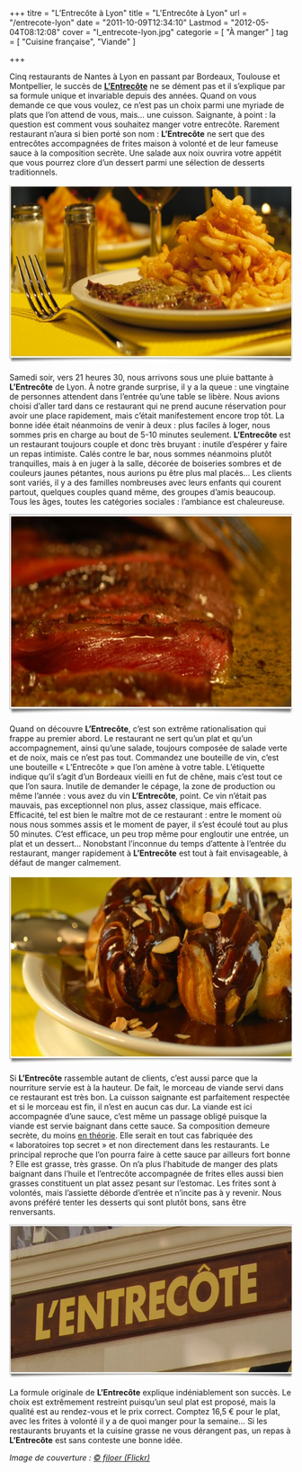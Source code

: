 +++
titre = "L&rsquo;Entrecôte à Lyon"
title = "L'Entrecôte à Lyon"
url = "/entrecote-lyon"
date = "2011-10-09T12:34:10"
Lastmod = "2012-05-04T08:12:08"
cover = "l_entrecote-lyon.jpg"
categorie = [ "À manger" ]
tag = [ "Cuisine française", "Viande" ]

+++

<p>Cinq restaurants de Nantes à Lyon en passant par Bordeaux, Toulouse et Montpellier, le succès de <strong><a href="http://www.entrecote.fr/">L&rsquo;Entrecôte</a></strong> ne se dément pas et il s&rsquo;explique par sa formule unique et invariable depuis des années. Quand on vous demande ce que vous voulez, ce n&rsquo;est pas un choix parmi une myriade de plats que l&rsquo;on attend de vous, mais… une cuisson. Saignante, à point : la question est comment vous souhaitez manger votre entrecôte. Rarement restaurant n&rsquo;aura si bien porté son nom : <strong>L&rsquo;Entrecôte</strong> ne sert que des entrecôtes accompagnées de frites maison à volonté et de leur fameuse sauce à la composition secrète. Une salade aux noix ouvrira votre appétit que vous pourrez clore d&rsquo;un dessert parmi une sélection de desserts traditionnels.</p>
<div style="text-align: center;"><img class="aligncenter" style="border-style: initial; border-color: initial; border-width: 0px;" src="entrecote-assiette.jpg" alt="Entrecote assiette" width="690" height="317" border="0" /></div>
<p>Samedi soir, vers 21 heures 30, nous arrivons sous une pluie battante à <strong>L&rsquo;Entrecôte</strong> de Lyon. À notre grande surprise, il y a la queue : une vingtaine de personnes attendent dans l&rsquo;entrée qu&rsquo;une table se libère. Nous avions choisi d&rsquo;aller tard dans ce restaurant qui ne prend aucune réservation pour avoir une place rapidement, mais c&rsquo;était manifestement encore trop tôt. La bonne idée était néanmoins de venir à deux : plus faciles à loger, nous sommes pris en charge au bout de 5-10 minutes seulement. <strong>L&rsquo;Entrecôte</strong> est un restaurant toujours couple et donc très bruyant : inutile d&rsquo;espérer y faire un repas intimiste. Calés contre le bar, nous sommes néanmoins plutôt tranquilles, mais à en juger à la salle, décorée de boiseries sombres et de couleurs jaunes pétantes, nous aurions pu être plus mal placés… Les clients sont variés, il y a des familles nombreuses avec leurs enfants qui courent partout, quelques couples quand même, des groupes d&rsquo;amis beaucoup. Tous les âges, toutes les catégories sociales : l&rsquo;ambiance est chaleureuse.</p>
<div style="text-align: center;"><img class="aligncenter" style="border-style: initial; border-color: initial; border-width: 0px;" src="l-entrecote-viande.jpg" alt="L entrecote viande" width="690" height="356" border="0" /></div>
<p>Quand on découvre <strong>L&rsquo;Entrecôte</strong>, c&rsquo;est son extrême rationalisation qui frappe au premier abord. Le restaurant ne sert qu&rsquo;un plat et qu&rsquo;un accompagnement, ainsi qu&rsquo;une salade, toujours composée de salade verte et de noix, mais ce n&rsquo;est pas tout. Commandez une bouteille de vin, c&rsquo;est une bouteille &laquo;&nbsp;L&rsquo;Entrecôte&nbsp;&raquo; que l&rsquo;on amène à votre table. L&rsquo;étiquette indique qu&rsquo;il s&rsquo;agit d&rsquo;un Bordeaux vieilli en fut de chêne, mais c&rsquo;est tout ce que l&rsquo;on saura. Inutile de demander le cépage, la zone de production ou même l&rsquo;année : vous avez du vin <strong>L&rsquo;Entrecôte</strong>, point. Ce vin n&rsquo;était pas mauvais, pas exceptionnel non plus, assez classique, mais efficace. Efficacité, tel est bien le maître mot de ce restaurant : entre le moment où nous nous sommes assis et le moment de payer, il s&rsquo;est écoulé tout au plus 50 minutes. C&rsquo;est efficace, un peu trop même pour engloutir une entrée, un plat et un dessert… Nonobstant l&rsquo;inconnue du temps d&rsquo;attente à l&rsquo;entrée du restaurant, manger rapidement à <strong>L&rsquo;Entrecôte</strong> est tout à fait envisageable, à défaut de manger calmement.</p>
<div style="text-align: center;"><img class="aligncenter" style="border-style: initial; border-color: initial; border-width: 0px;" src="entrecote-dessert.jpg" alt="Entrecote dessert" width="690" height="335" border="0" /></div>
<p>Si <strong>L&rsquo;Entrecôte</strong> rassemble autant de clients, c&rsquo;est aussi parce que la nourriture servie est à la hauteur. De fait, le morceau de viande servi dans ce restaurant est très bon. La cuisson saignante est parfaitement respectée et si le morceau est fin, il n&rsquo;est en aucun cas dur. La viande est ici accompagnée d&rsquo;une sauce, c&rsquo;est même un passage obligé puisque la viande est servie baignant dans cette sauce. Sa composition demeure secrète, du moins <a href="http://www.lemonde.fr/aujourd-hui/article/2007/06/20/le-secret-de-l-entrecote-enfin-devoile_925998_3238.html">en théorie</a>. Elle serait en tout cas fabriquée des &laquo;&nbsp;laboratoires top secret&nbsp;&raquo; et non directement dans les restaurants. Le principal reproche que l&rsquo;on pourra faire à cette sauce par ailleurs fort bonne ? Elle est grasse, très grasse. On n&rsquo;a plus l&rsquo;habitude de manger des plats baignant dans l&rsquo;huile et l&rsquo;entrecôte accompagnée de frites elles aussi bien grasses constituent un plat assez pesant sur l&rsquo;estomac. Les frites sont à volontés, mais l&rsquo;assiette déborde d&rsquo;entrée et n&rsquo;incite pas à y revenir. Nous avons préféré tenter les desserts qui sont plutôt bons, sans être renversants.</p>
<div style="text-align: center;"><img class="aligncenter" style="border-style: initial; border-color: initial; border-width: 0px;" src="entrecote.jpg" alt="Entrecote" width="690" height="273" border="0" /></div>
<p>La formule originale de <strong>L&rsquo;Entrecôte</strong> explique indéniablement son succès. Le choix est extrêmement restreint puisqu&rsquo;un seul plat est proposé, mais la qualité est au rendez-vous et le prix correct. Comptez 16,5 € pour le plat, avec les frites à volonté il y a de quoi manger pour la semaine… Si les restaurants bruyants et la cuisine grasse ne vous dérangent pas, un repas à <strong>L&rsquo;Entrecôte</strong> est sans conteste une bonne idée.</p>
<p><em>Image de couverture : <a href="http://www.flickr.com/photos/filoer/4963299033/">© filoer (Flickr)</a></em></p>

